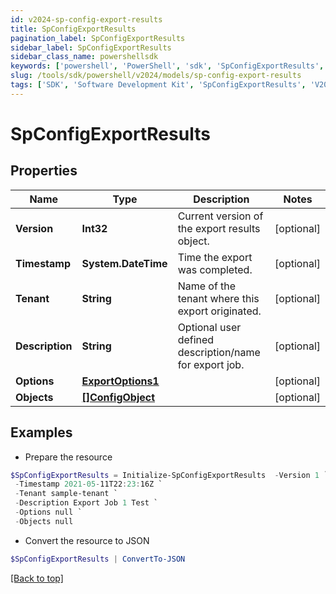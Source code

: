 ```yaml
---
id: v2024-sp-config-export-results
title: SpConfigExportResults
pagination_label: SpConfigExportResults
sidebar_label: SpConfigExportResults
sidebar_class_name: powershellsdk
keywords: ['powershell', 'PowerShell', 'sdk', 'SpConfigExportResults', 'V2024SpConfigExportResults'] 
slug: /tools/sdk/powershell/v2024/models/sp-config-export-results
tags: ['SDK', 'Software Development Kit', 'SpConfigExportResults', 'V2024SpConfigExportResults']
---
```



# SpConfigExportResults

## Properties

Name | Type | Description | Notes
------------ | ------------- | ------------- | -------------
**Version** | **Int32** | Current version of the export results object. | [optional] 
**Timestamp** | **System.DateTime** | Time the export was completed. | [optional] 
**Tenant** | **String** | Name of the tenant where this export originated. | [optional] 
**Description** | **String** | Optional user defined description/name for export job. | [optional] 
**Options** | [**ExportOptions1**](export-options1) |  | [optional] 
**Objects** | [**[]ConfigObject**](config-object) |  | [optional] 

## Examples

- Prepare the resource
```powershell
$SpConfigExportResults = Initialize-SpConfigExportResults  -Version 1 `
 -Timestamp 2021-05-11T22:23:16Z `
 -Tenant sample-tenant `
 -Description Export Job 1 Test `
 -Options null `
 -Objects null
```

- Convert the resource to JSON
```powershell
$SpConfigExportResults | ConvertTo-JSON
```


[[Back to top]](#) 

